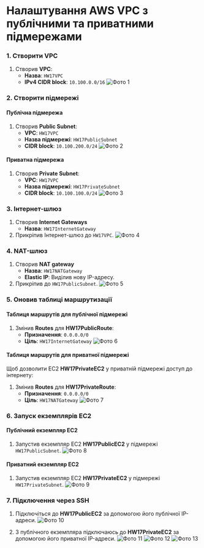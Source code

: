 # Налаштування AWS VPC з публічними та приватними підмережами

### 1. Створити VPC

1. Створив **VPC**:
   - **Назва**: `HW17VPC`
   - **IPv4 CIDR block**: `10.100.0.0/16`
![Фото 1](screens/1.png)


### 2. Створити підмережі

#### Публічна підмережа

1. Створив **Public Subnet**:
   - **VPC**: `HW17VPC`
   - **Назва підмережі**: `HW17PublicSubnet`
   - **CIDR block**: `10.100.200.0/24`
![Фото 2](screens/5.png)

#### Приватна підмережа

1. Створив **Private Subnet**:
   - **VPC**: `HW17VPC`
   - **Назва підмережі**: `HW17PrivateSubnet`
   - **CIDR block**: `10.100.100.0/24`
![Фото 3](screens/4.png)

### 3. Інтернет-шлюз

1. Створив **Internet Gateways**
   - **Назва**: `HW17InternetGateway`
2. Прикріпив Інтернет-шлюз до `HW17VPC`.
![Фото 4](screens/2.png)

### 4. NAT-шлюз

1. Створив **NAT gateway**
   - **Назва**: `HW17NATGateway`
   - **Elastic IP**: Виділив нову IP-адресу.
2. Прикріпив до `HW17PublicSubnet`.
![Фото 5](screens/3.png)

### 5. Оновив таблиці маршрутизації

#### Таблиця маршрутів для публічної підмережі

1. Змінив **Routes** для **HW17PublicRoute**:
   - **Призначення**: `0.0.0.0/0`
   - **Ціль**: `HW17InternetGateway`
![Фото 6](screens/6.png)

#### Таблиця маршрутів для приватної підмережі

Щоб дозволити EC2 **HW17PrivateEC2** у приватній підмережі доступ до інтернету:
1. Змінив **Routes** для **HW17PrivateRoute**:
   - **Призначення**: `0.0.0.0/0`
   - **Ціль**: `HW17NATGateway`
![Фото 7](screens/7.png)

### 6. Запуск екземплярів EC2

#### Публічний екземпляр EC2

1. Запустив екземпляр EC2 **HW17PublicEC2** у підмережі `HW17PublicSubnet`.
![Фото 8](screens/8.png)

#### Приватний екземпляр EC2

1. Запустив екземпляр EC2 **HW17PrivateEC2** у підмережі `HW17PrivateSubnet`.
![Фото 9](screens/10.png)

### 7. Підключення через SSH

1. Підключіться до **HW17PublicEC2** за допомогою його публічної IP-адреси.
![Фото 10](screens/9.png)

2. З публічного екземпляра підключаюсь до **HW17PrivateEC2** за допомогою його приватної IP-адреси.
![Фото 11](screens/11.png)
![Фото 12](screens/12.png)
![Фото 13](screens/13.png)
